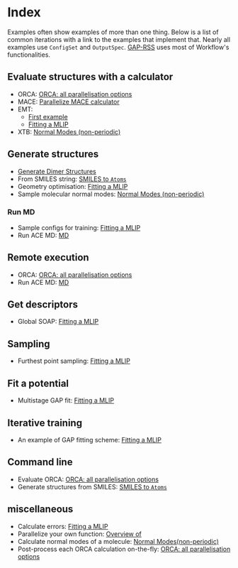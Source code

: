 
# Index

Examples often show examples of more than one thing. Below is a list of common iterations with a link to the examples that implement that. Nearly all examples use `ConfigSet` and `OutputSpec`. [GAP-RSS](workflows.rss.rst) uses most of Workflow's functionalities. 


## Evaluate structures with a calculator
 
- ORCA: [ORCA: all parallelisation options](examples.orca.md)
- MACE: [Parallelize MACE calculator](examples.mace.md)
- EMT: 
    - [First example](first_example.md)
    - [Fitting a MLIP](examples.mlip_fitting.md)
- XTB: [Normal Modes (non-periodic)](examples.normal_modes.md)


## Generate structures

- [Generate Dimer Structures](examples.dimers.md) 
- From SMILES string: [SMILES to `Atoms`](examples.smiles.md)
- Geometry optimisation: [Fitting a MLIP](examples.mlip_fitting.md)
- Sample molecular normal modes: [Normal Modes (non-periodic)](examples.normal_modes.md)


### Run MD

- Sample configs for training: [Fitting a MLIP](examples.mlip_fitting.md)
- Run ACE MD: [MD](examples.md.md)
 

## Remote execution

- ORCA: [ORCA: all parallelisation options](examples.orca.md)
- Run ACE MD: [MD](examples.md.md)


## Get descriptors 

- Global SOAP: [Fitting a MLIP](examples.mlip_fitting.md)


## Sampling

- Furthest point sampling: [Fitting a MLIP](examples.mlip_fitting.md)


## Fit a potential

- Multistage GAP fit: [Fitting a MLIP](examples.mlip_fitting.md)


## Iterative training

- An example of GAP fitting scheme: [Fitting a MLIP](examples.mlip_fitting.md)


## Command line 

- Evaluate ORCA: [ORCA: all parallelisation options](examples.orca.md)
- Generate structures from SMILES: [SMILES to `Atoms`](examples.smiles.md) 


## miscellaneous


- Calculate errors: [Fitting a MLIP](examples.mlip_fitting.md)
- Parallelize your own function: [Overview of](overview.parallelisation.rst)
- Calculate normal modes of a molecule: [Normal Modes(non-periodic)](examples.normal_modes.md)
- Post-process each ORCA calculation on-the-fly: [ORCA: all parallelisation options](examples.orca.md) 
